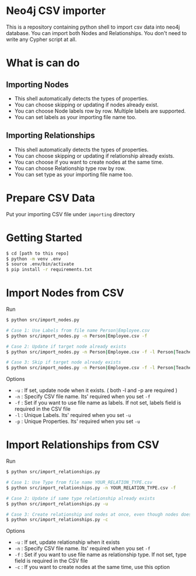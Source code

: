 # Neo4j CSV importer
This is a repository containing python shell to import csv data into neo4j database.
You can import both Nodes and Relationships.
You don't need to write any Cypher script at all.

# What is can do

## Importing Nodes
- This shell automatically detects the types of properties.
- You can choose skipping or updating if nodes already exist.
- You can choose Node labels row by row. Multiple labels are supported.
- You can set labels as your importing file name too.

## Importing Relationships
- This shell automatically detects the types of properties.
- You can choose skipping or updating if relationship already exists.
- You can choose if you want to create nodes at the same time.
- You can choose Relationship type row by row.
- You can set type as your importing file name too.


# Prepare CSV Data

Put your importing CSV file under `importing` directory


# Getting Started

```bash
$ cd [path to this repo]
$ python -m venv .env
$ source .env/bin/activate
$ pip install -r requirements.txt
```

# Import Nodes from CSV

Run

```bash
$ python src/import_nodes.py

# Case 1: Use Labels from file name Person|Employee.csv
$ python src/import_nodes.py -n Person|Employee.csv -f

# Case 2: Update if target node already exists
$ python src/import_nodes.py -n Person|Employee.csv -f -l Person|Teacher -p name|employee_id -u

# Case 3: Skip if target node already exists
$ python src/import_nodes.py -n Person|Employee.csv -f -l Person|Teacher -p name|employee_id
```

Options

- `-u` : If set, update node when it exists. ( both -l and -p are required )
- `-n` : Specify CSV file name. Its' required when you set `-f`
- `-f` : Set if you want to use file name as labels. If not set, labels field is required in the CSV file
- `-l` : Unique Labels. Its' required when you set `-u`
- `-p` : Unique Properties. Its' required when you set `-u`


# Import Relationships from CSV

Run

```bash
$ python src/import_relationships.py

# Case 1: Use Type from file name YOUR_RELATION_TYPE.csv
$ python src/import_relationships.py -n YOUR_RELATION_TYPE.csv -f

# Case 2: Update if same type relationship already exists
$ python src/import_relationships.py -u

# Case 3: Create relationship and nodes at once, even though nodes does not exist
$ python src/import_relationships.py -c
```

Options

- `-u` : If set, update relationship when it exists
- `-n` : Specify CSV file name. Its' required when you set `-f`
- `-f` : Set if you want to use file name as relationship type. If not set, type field is required in the CSV file
- `-c` : If you want to create nodes at the same time, use this option

